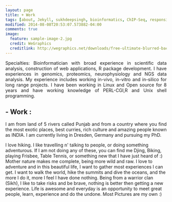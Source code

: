 ```yaml
---
layout: page
title: + Work
tags: [about, Jekyll, sukhdeepsingh, bioinformatics, ChIP-Seq, responsive]
modified: 2014-08-08T20:53:07.573882-04:00
comments: true
image:
  feature: sample-image-2.jpg
  credit: WeGraphics
  creditlink: http://wegraphics.net/downloads/free-ultimate-blurred-background-pack/
---
```

<p style='text-align: justify;'>
Specialties: Bioinformatician with broad experience in scientific data analysis, construction of web applications, R package development. I have experiences in genomics, proteomics, neurophysiology and NGS data analysis. My experience includes working in-vivo, in-vitro and in-silico for long range projects. I have been working in Linux and Open source for 8 years and have working knowledge of PERL-CGI,R and Unix shell programming.

</p>


## - Work :
<!-- 
* [Custom 404 page](http://mmistakes.github.io/minimal-mistakes/404.html) to get you started.
-->
<p style='text-align: justify;'>
I am from land of 5 rivers called Punjab and from a country where you find the most exotic places, best curries, rich culture and amazing people known as INDIA. I am currently living in Dresden, Germany and pursuing my PhD. 


I love hiking. I like travelling n' talking to people, or doing something adventurous. If I am not doing any of these, you can find me Djing, Biking, playing Frisbee, Table Tennis, or something new that I have just heard of :) Mother nature makes me complete, being more wild and raw. I love to adventure and in this beautiful life, I want to gather most experiences I can get. I want to walk the world, hike the summits and dive the oceans, and the more I do it, more I feel I have done nothing. Being from a warrior clan (Sikh), I like to take risks and be brave, nothing is better then getting a new experience. Life is awesome and everyday is an opportunity to meet great people, learn, experience and do the undone. Most Pictures are my own :)

<!-- <a markdown="0" href="{{ site.url }}/theme-setup" class="btn">Install Minimal Mistakes Theme</a> -->
</p>